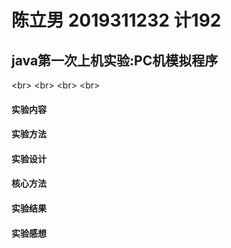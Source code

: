 # 陈立男 2019311232 计192 

## java第一次上机实验:PC机模拟程序 
\<br>
\<br>
\<br>
\<br>
#### 实验内容  



#### 实验方法
#### 实验设计
#### 核心方法
#### 实验结果
#### 实验感想
